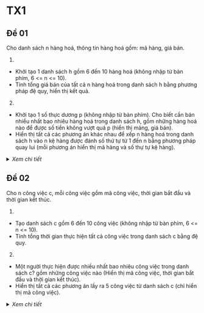 # TX1

## Đề 01

Cho danh sách n hàng hoá, thông tin hàng hoá gồm: mã hàng, giá bán.

1. 
- Khởi tạo 1 danh sách h gồm 6 đến 10 hàng hoá (không nhập từ bàn phím, 6 <= n <= 10).
- Tính tổng giá bán của tất cả n hàng hoá trong danh sách h bằng phương pháp đệ quy, hiển thị kết quả.

2.
- Khởi tạo 1 số thực dương p (không nhập từ bàn phím). Cho biết cần bán nhiều nhất bao nhiêu hàng hoá trong danh sách h, gồm những hàng hoá nào để được số tiền không vượt quá p (hiển thị mảng, giá bán).
- Hiển thị tất cả các phương án khác nhau để xếp n hàng hoá trong danh sách h vào n kệ hàng được đánh số thứ tự từ 1 đến n bằng phương pháp quay lui (mỗi phương án hiển thị mã hàng và số thự tự kệ hàng).

<details>
  <summary><i>Xem chi tiết</i></summary>
  <br>

  **Phân tích:**
  
  - Ta không cần thiết tạo ngẫu nhiên danh sách mà có thể khởi tạo mặc định

  **Code:**

  ```c++
  #include<bits/stdc++.h>
  using namespace std;

  class HangHoa {
    public:
      int maH;
      int giaBan;

      HangHoa() {
        maH = 0;
        giaBan = 0;
      }

      void nhap(int maH, int giaBan) {
        this->maH = maH;
        this->giaBan = giaBan;
      }

      void hienThi() {
        cout << setw(10) << maH
          << setw(15) << giaBan << endl; 
      }
  };

  int n;
  HangHoa *dshh;

  void hienThiTieuDe() {
    cout << setw(10) << "MA HANG"
      << setw(15) << "GIA BAN" << endl; 
  }

  void khoiTaoDanhSach() {
    int maxN = 10, minN = 6;
    srand(time(0));
    n = minN + rand() % (maxN - minN + 1);

    dshh = new HangHoa[n];

    cout << "Danh sach gom " << n << " hang hoa:\n";
    hienThiTieuDe();

    for(int i = 0; i < n; i++) {
      int gia = 1 + rand();
      dshh[i].nhap(i+1, gia);
      dshh[i].hienThi();
    }
  }

  int tongGia(int k) {
    int gia = dshh[k].giaBan;

    if(k == n-1)
      return gia;
    else 
      return gia + tongGia(k+1);
  }

  // can ban nhieu nhat bao nhieu hang hoa trong ds h
  // de duoc so tien khong vuot qua p

  void sapXepGiaTangDan() {
    for(int i = 0; i < n; i++) {
      for(int j = n-1; j > i; j--) {
        if(dshh[j].giaBan < dshh[j-1].giaBan) {
          HangHoa tmp = dshh[j];
          dshh[j] = dshh[j-1];
          dshh[j-1] = tmp;
        }
      }
    }
  }

  void canHangHoaItNhat() {
    float scale = 1 + rand() / (float) RAND_MAX;
    float p = scale * rand();

    cout << "\np = " << p << endl;

    sapXepGiaTangDan();

    int count = 0;
    HangHoa hangCanBan[n];

    for(int i = 0; i < n; i++) {
      if(p >= dshh[i].giaBan) {
        p -= dshh[i].giaBan;
        hangCanBan[count++] = dshh[i];
      }
    }

    if(count == 0) {
      cout << "Khong co gia tri nao thoa man\n";
        return;
    }

    cout << "Can ban nhieu nhat " << count << " hang hoa de so tien khong vuot qua p\n";
    cout << "Bao gom cac hang hoa sau:\n";
    hienThiTieuDe();
    for(int i = 0; i < count; i++) {
      hangCanBan[i].hienThi();
    }
  }

  // Hien thi tat cac cac phuong an khac nhau de xep n hang hoa trong danh sach h vao n ke hang 
  // duoc danh so thu tu tu 1 den n bang pp quay lui

  int x[100];
  bool check[100] = {false};
  int dem = 0;

  void hienThiSTTKeHang() {
    for(int i = 0; i < n; i++) {
      cout << "\t" << i+1;
    }
    cout << endl << endl;
  }

  void hienThiCachXep() {
    for(int i = 1; i <= n; i++) {
      cout << "\t" << dshh[x[i]-1].maH;
    }
      cout << endl;
      dem++;
  }

  void XepHangVaoKe(int k) {
    for(int i = 1; i <= n; i++) {
      if(!check[i]) {
        x[k] = i;
        check[i] = true;

        if(k == n)
          hienThiCachXep();
        else 
          XepHangVaoKe(k+1);

        check[i] = false;
      }
    }
  }

  int main() {
    khoiTaoDanhSach();

    cout << "\n--> Nhan enter de tiep tuc!\n"; getchar();
    cout << "\nTong gia ban cua tat ca n hang hoa trong danh sach: " << tongGia(0) << endl;

    cout << "\n--> Nhan enter de tiep tuc!\n"; getchar();
    canHangHoaItNhat();

    cout << "\n--> Nhan enter de tiep tuc!\n"; getchar();
    cout << "\nCac phuong an khac nhau de xep n hang hoa vao ke hang.\n";
    cout << "Dong dau tien la STT ke hang, cac dong tiep theo la cac ma hang.\n"; 
    hienThiSTTKeHang();
    XepHangVaoKe(1);
    cout << "\nTong so cach: " << dem << endl;
    // Cac phuong an se hien thi rat nhieu neu n lon
    return 0;
  }
  ```

  **Kết quả chạy:**
  
  | | |
  | -- | -- |
  | Ý 1 <br> ![image](https://user-images.githubusercontent.com/65481655/201361254-9d7fa353-1010-471e-acb1-18f3fcf2c74a.png) | Ý 2 <br> ![image](https://user-images.githubusercontent.com/65481655/201361300-7b9e8b00-cd01-4749-98e0-40e780f4abd4.png) |
  | Ý 3 <br> ![image](https://user-images.githubusercontent.com/65481655/201361364-afe561ba-57dd-4233-8b29-1f4229a6740b.png) | Ý 4 <br> ![image](https://user-images.githubusercontent.com/65481655/201361451-d6e0a6fc-c869-475b-ad00-453c11c74c73.png) <br> ![image](https://user-images.githubusercontent.com/65481655/201361516-2afff059-ac99-4c5b-932f-d27e27786bf3.png) |

</details>

## Đề 02

Cho n công việc c, mỗi công việc gồm mã công việc, thời gian bắt đầu và thời gian kết thúc.

1. 
- Tạo danh sách c gồm 6 đến 10 công việc (không nhập từ bàn phím, 6 <= n <= 10).
- Tính tổng thời gian thực hiện tất cả công việc trong danh sách c bằng đệ quy.

2.
- Một người thực hiện được nhiều nhất bao nhiêu công việc trong danh sách c? gồm những công việc nào (Hiển thị mã công việc, thời gian bắt đầu và thời gian kết thúc).
- Hiển thị tất cả các phương án lấy ra 5 công việc từ danh sách c (chỉ hiển thị mã công việc).

<details>
  <summary><i>Xem chi tiết</i></summary>
  <br>

  **Phân tích:**
  
  - Ta không cần thiết tạo ngẫu nhiên danh sách mà có thể khởi tạo mặc định.
  - Ý 2.1:
    - Để thực hiện số công việc nhiều nhất, ta sắp xếp các công việc theo chiều tăng dần của thời gian kết thúc.
    - Duyệt các công việc, nếu thời gian bắt đầu công việc này lớn hơn hoặc bằng thời gian kết thúc công việc trước đó thì công việc đó được thực hiện.
  
    ==> Cách làm giống bài toán lập lịch (BT TH 3)

  **Code:**

  ```c++
  #include<bits/stdc++.h>
  #include<Windows.h>
  using namespace std;

  #define maxN 10
  #define minN 6

  class Job {
    public:
      int maCV;
      int startTime;
      int finishTime;

      Job() {	
        this->maCV = 0,
        this->startTime = 0;
        this->finishTime = 0; 
      }

      void input(int maCV, int startTime, int finishTime) {
        this->maCV = maCV,
        this->startTime = startTime;
        this->finishTime = finishTime; 
      }

      void show() {
        cout << "\t" << setw(10) << left << this->maCV 
          << setw(15) << left << this->startTime
          << setw(10) << left << this->finishTime << endl;
      }
  };

  int n;
  Job *jobList;

  // Tu dong tao danh sach cong viec
  void autoCreateJobList();

  void showTitle();

  // Tinh tong thoi gian thuc hien tat ca cong viec trong ds
  int sumExecTime(int k);

  // Cac cach lay ra 5 cong viec tu ds
  int k = 5;
  int x[100]; // luu tru ma cv
  int countWays = 0;

  void showMaCV();

  void getFiveJobs(int p);

  int main() {
    autoCreateJobList();

    cout << "\nTong thoi gian thuc hien tat ca cong viec la: " << sumExecTime(0) << endl;

    Sleep(500);

    cout << "\nCac phuong an lay ra 5 cong viec tu ds c (hien thi ma cong viec):\n";
    getFiveJobs(1);
    cout << "\n===> Tong: " << countWays << " cach.\n";

    return 0;
  }

  void autoCreateJobList() {
    srand(time(0)); 
    n = minN + rand() % (maxN - minN + 1);

    jobList = new Job[n];

    showTitle();

    for(int i = 0; i < n; i++) {
      int random = rand();

      int startTime = 1 + random % 12;

      int finishTime = 1 + random % 24;
      while(finishTime <= startTime) {
        finishTime++;
      }

      jobList[i].input(i+1, startTime, finishTime);
      jobList[i].show();
    }
  }

  void showTitle() {
    cout << "\t" << setw(10) << left << "Ma CV"
      << setw(15) << left << "Start time"
      << setw(10) << left << "Finish time" << endl;
  }

  int sumExecTime(int k) {
    int execTime = jobList[k].finishTime - jobList[k].startTime;

    if(k == n-1)
      return execTime;
    else 
      return execTime + sumExecTime(k+1);
  }

  void showMaCV() {
    for(int i = 1; i <= k; i++) {
        cout << "\t" << jobList[x[i]-1].maCV;
    }
      cout << endl;

      countWays++;
  }

  void getFiveJobs(int p) {
    for(int i = x[p-1]+1; i <= n-k+p; i++) {
      x[p] = i;

      if(p == k)
        showMaCV();
      else
        getFiveJobs(p+1);
    }	
  }
  ```

  **Kết quả chạy:**
  
  |||
  |--|--|
  | ![image](https://user-images.githubusercontent.com/65481655/201362504-57830a4f-ba5a-45e6-a2bf-e57fd312e56a.png) | ![image](https://user-images.githubusercontent.com/65481655/201362547-8ea07645-31d2-439f-85f8-06cad2e045ee.png) |

</details>

